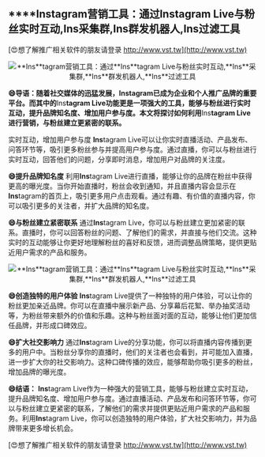 ## ****Ins**tagram营销工具：通过**Ins**tagram Live与粉丝实时互动,**Ins**采集群,**Ins**群发机器人,**Ins**过滤工具**

[😍想了解推广相关软件的朋友请登录 http://www.vst.tw](http://www.vst.tw)

 <center><img src="https://vst.tw/MP4/tuiguang/png/3.png" alt="**Ins**tagram营销工具：通过**Ins**tagram Live与粉丝实时互动,**Ins**采集群,**Ins**群发机器人,**Ins**过滤工具"></center>

**😄导语：随着社交媒体的迅猛发展，**Ins**tagram已成为企业和个人推广品牌的重要平台。而其中的**Ins**tagram Live功能更是一项强大的工具，能够与粉丝进行实时互动，提升品牌知名度、增加用户参与度。本文将探讨如何利用**Ins**tagram Live进行营销，与粉丝建立更紧密的联系。**

实时互动，增加用户参与度
**Ins**tagram Live可以让你实时直播活动、产品发布、问答环节等，吸引更多粉丝参与并提高用户参与度。通过直播，你可以与粉丝进行实时互动，回答他们的问题，分享即时消息，增加用户对品牌的关注度。

**😄提升品牌知名度**
利用**Ins**tagram Live进行直播，能够让你的品牌在粉丝中获得更高的曝光度。当你开始直播时，粉丝会收到通知，并且直播内容会显示在**Ins**tagram的首页上，吸引更多用户点击观看。通过有趣、有价值的直播内容，你可以吸引更多的关注者，并扩大品牌的知名度。

**😄与粉丝建立紧密联系**
通过**Ins**tagram Live，你可以与粉丝建立更加紧密的联系。直播时，你可以回答粉丝的问题、了解他们的需求，并直接与他们交流。这种实时的互动能够让你更好地理解粉丝的喜好和反馈，进而调整品牌策略，提供更贴近用户需求的产品和服务。

 <center><img src="https://vst.tw/MP4/tuiguang/png/5.png" alt="**Ins**tagram营销工具：通过**Ins**tagram Live与粉丝实时互动,**Ins**采集群,**Ins**群发机器人,**Ins**过滤工具"></center>

**😄创造独特的用户体验**
**Ins**tagram Live提供了一种独特的用户体验，可以让你的粉丝更加亲近品牌。你可以在直播中展示新产品、分享幕后花絮、举办抽奖活动等，为粉丝带来额外的价值和乐趣。这种与粉丝面对面的互动，能够让他们更加信任品牌，并形成口碑效应。

**😄扩大社交影响力**
通过**Ins**tagram Live的分享功能，你可以将直播内容传播到更多的用户中。当粉丝分享你的直播时，他们的关注者也会看到，并可能加入直播，进一步扩大你的社交影响力。这种口碑传播的效应，能够帮助你吸引更多的粉丝，增加品牌的曝光度。

**😄结语：**
**Ins**tagram Live作为一种强大的营销工具，能够与粉丝建立实时互动，提升品牌知名度、增加用户参与度。通过直播活动、产品发布和问答环节等，你可以与粉丝建立更紧密的联系，了解他们的需求并提供更贴近用户需求的产品和服务。利用**Ins**tagram Live，你可以创造独特的用户体验，扩大社交影响力，并为品牌带来更多增长机会。

[😍想了解推广相关软件的朋友请登录 http://www.vst.tw](http://www.vst.tw)



